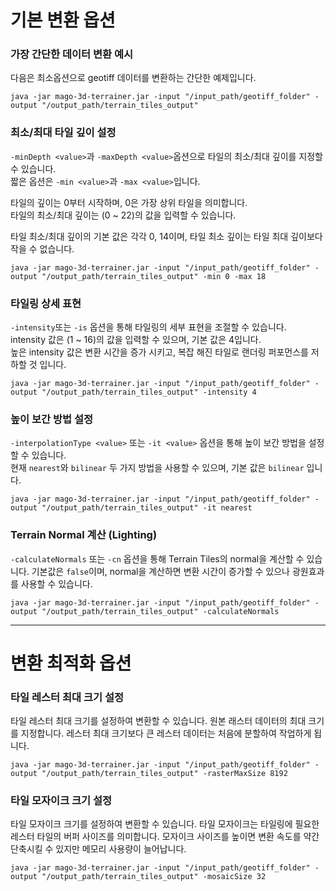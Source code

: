 # 기본 변환 옵션
### 가장 간단한 데이터 변환 예시
다음은 최소옵션으로 geotiff 데이터를 변환하는 간단한 예제입니다.
```
java -jar mago-3d-terrainer.jar -input "/input_path/geotiff_folder" -output "/output_path/terrain_tiles_output"
```

### 최소/최대 타일 깊이 설정
```-minDepth <value>```과 ```-maxDepth <value>```옵션으로 타일의 최소/최대 깊이를 지정할 수 있습니다.  
짧은 옵션은 ```-min <value>```과 ```-max <value>```입니다.

타일의 깊이는 0부터 시작하며, 0은 가장 상위 타일을 의미합니다.   
타일의 최소/최대 깊이는 (0 ~ 22)의 값을 입력할 수 있습니다.

타일 최소/최대 깊이의 기본 값은 각각 0, 14이며, 타일 최소 깊이는 타일 최대 깊이보다 작을 수 없습니다.

```
java -jar mago-3d-terrainer.jar -input "/input_path/geotiff_folder" -output "/output_path/terrain_tiles_output" -min 0 -max 18
```

### 타일링 상세 표현
```-intensity```또는 ```-is``` 옵션을 통해 타일링의 세부 표현을 조절할 수 있습니다.   
intensity 값은 (1 ~ 16)의 값을 입력할 수 있으며, 기본 값은 4입니다.   
높은 intensity 값은 변환 시간을 증가 시키고, 복잡 해진 타일로 랜더링 퍼포먼스를 저하할 것 입니다.
```
java -jar mago-3d-terrainer.jar -input "/input_path/geotiff_folder" -output "/output_path/terrain_tiles_output" -intensity 4
```

### 높이 보간 방법 설정
```-interpolationType <value>``` 또는 ```-it <value>``` 옵션을 통해 높이 보간 방법을 설정할 수 있습니다.   
현재 ```nearest```와 ```bilinear``` 두 가지 방법을 사용할 수 있으며, 기본 값은 ```bilinear``` 입니다.
```
java -jar mago-3d-terrainer.jar -input "/input_path/geotiff_folder" -output "/output_path/terrain_tiles_output" -it nearest
```

### Terrain Normal 계산 (Lighting)
```-calculateNormals``` 또는 ```-cn``` 옵션을 통해 Terrain Tiles의 normal을 계산할 수 있습니다.
기본값은 ```false```이며, normal을 계산하면 변환 시간이 증가할 수 있으나 광원효과를 사용할 수 있습니다.
```
java -jar mago-3d-terrainer.jar -input "/input_path/geotiff_folder" -output "/output_path/terrain_tiles_output" -calculateNormals
```

---
# 변환 최적화 옵션

### 타일 레스터 최대 크기 설정
타일 레스터 최대 크기를 설정하여 변환할 수 있습니다.
원본 래스터 데이터의 최대 크기를 지정합니다.
레스터 최대 크기보다 큰 레스터 데이터는 처음에 분할하여 작업하게 됩니다.
```
java -jar mago-3d-terrainer.jar -input "/input_path/geotiff_folder" -output "/output_path/terrain_tiles_output" -rasterMaxSize 8192
```

### 타일 모자이크 크기 설정
타일 모자이크 크기를 설정하여 변환할 수 있습니다.
타일 모자이크는 타일링에 필요한 레스터 타일의 버퍼 사이즈를 의미합니다.
모자이크 사이즈를 높이면 변환 속도를 약간 단축시킬 수 있지만 메모리 사용량이 늘어납니다.
```
java -jar mago-3d-terrainer.jar -input "/input_path/geotiff_folder" -output "/output_path/terrain_tiles_output" -mosaicSize 32
```
